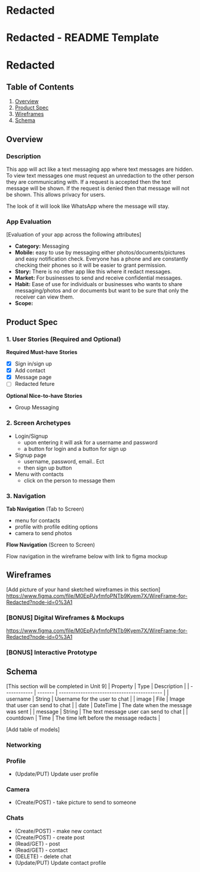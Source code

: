 # Redacted
Redacted - README Template
===

# Redacted

## Table of Contents
1. [Overview](#Overview)
1. [Product Spec](#Product-Spec)
1. [Wireframes](#Wireframes)
2. [Schema](#Schema)

## Overview
### Description
This app will act like a text messaging app where text messages are hidden. To view text messages one must request an unredaction to the other person they are communicating with. If a request is accepted then the text message will be shown. If the request is denied then that message will not be shown. This allows privacy for users. 

The look of it will look like WhatsApp where the message will stay. 

### App Evaluation
[Evaluation of your app across the following attributes] 
- **Category:** Messaging
- **Mobile:** easy to use by messaging either photos/documents/pictures and easy notification check. Everyone has a phone and are constantly checking their phones so it will be easier to grant permission. 
- **Story:** There is no other app like this where it redact messages. 
- **Market:** For businesses to send and receive confidential messages. 
- **Habit:** Ease of use for individuals or businesses who wants to share messaging/photos and or documents but want to be sure that only the receiver can view them. 
- **Scope:**

## Product Spec

### 1. User Stories (Required and Optional)

**Required Must-have Stories**

* [x] Sign in/sign up 
* [x] Add contact 
* [x] Message page 
* [ ] Redacted feture
 
**Optional Nice-to-have Stories**

* Group Messaging 

### 2. Screen Archetypes

* Login/Signup
   * upon entering it will ask for a username and password
   * a button for login and a button for sign up
* Signup page
   * username, password, email.. Ect
   * then sign up button
* Menu with contacts
   * click on the person to message them

### 3. Navigation

**Tab Navigation** (Tab to Screen)

* menu for contacts
* profile with profile editing options
* camera to send photos

**Flow Navigation** (Screen to Screen)

Flow navigation in the wireframe below with link to figma mockup

## Wireframes
[Add picture of your hand sketched wireframes in this section]
https://www.figma.com/file/M0EpPJyfmfoPNTb9Kyem7X/WireFrame-for-Redacted?node-id=0%3A1

### [BONUS] Digital Wireframes & Mockups
https://www.figma.com/file/M0EpPJyfmfoPNTb9Kyem7X/WireFrame-for-Redacted?node-id=0%3A1


### [BONUS] Interactive Prototype

## Schema 
[This section will be completed in Unit 9]
| Property | Type | Description |
| ------------ | ------- | ------------------------------------------- |
| username | String | Username for the user to chat |
| image | File | Image that user can send to chat |
| date | DateTime | The date when the message was sent |
| message | String | The text message user can send to chat |
| countdown | Time | The time left before the message redacts |


[Add table of models]
### Networking
### Profile
* (Update/PUT) Update user profile

### Camera
* (Create/POST) - take picture to send to someone

### Chats
* (Create/POST) - make new contact
* (Create/POST) - create post 
* (Read/GET) - post
* (Read/GET) - contact
* (DELETE) - delete chat
* (Update/PUT) Update contact profile

